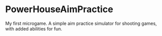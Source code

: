 # PowerHouseAimPractice
My first microgame. A simple aim practice simulator for shooting games, with added abilities for fun.
